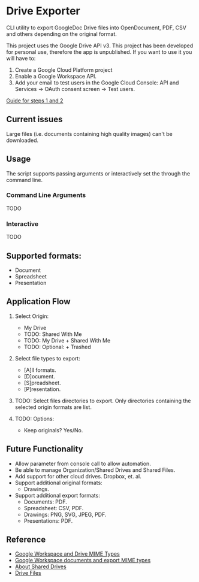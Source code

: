 # Drive Exporter
CLI utility to export GoogleDoc Drive files into OpenDocument, PDF, CSV and others depending on the original format.

This project uses the Google Drive API v3. This project has been developed for personal use, therefore the app is unpublished. If you want to use it you will have to:

1. Create a Google Cloud Platform project
2. Enable a Google Workspace API.
3. Add your email to test users in the Google Cloud Console: API and Services -> OAuth consent screen -> Test users. 

[Guide for steps 1 and 2](https://developers.google.com/workspace/guides/create-project)

## Current issues 
Large files (i.e. documents containing high quality images) can't be downloaded.

## Usage
The script supports passing arguments or interactively set the through the command line.

### Command Line Arguments
TODO

### Interactive
TODO


## Supported formats:
    
- Document
- Spreadsheet
- Presentation

## Application Flow 

1. Select Origin:
   - My Drive
   - TODO: Shared With Me
   - TODO: My Drive + Shared With Me
   - TODO: Optional: + Trashed
  
2. Select file types to export:
   - [A]ll formats.
   - [D]ocument.
   - [S]preadsheet.
   - [P]resentation.
   
3. TODO: Select files directories to export. Only directories containing the selected origin formats are list.

4. TODO: Options:
   - Keep originals? Yes/No.
   
## Future Functionality
- Allow parameter from console call to allow automation. 
- Be able to manage Organization/Shared Drives and Shared Files.
- Add support for other cloud drives. Dropbox, et. al.
- Support additional original formats:
  - Drawings.
- Support additional export formats:
  - Documents: PDF.
  - Spreadsheet: CSV, PDF.
  - Drawings: PNG, SVG, JPEG, PDF.
  - Presentations: PDF.
  
## Reference
- [Google Workspace and Drive MIME Types](https://developers.google.com/drive/api/v3/mime-types)
- [Google Workspace documents and export MIME types](https://developers.google.com/drive/api/v3/ref-export-formats)
- [About Shared Drives](https://developers.google.com/drive/api/v3/about-shareddrives)
- [Drive Files](https://developers.google.com/drive/api/v3/reference/files)


